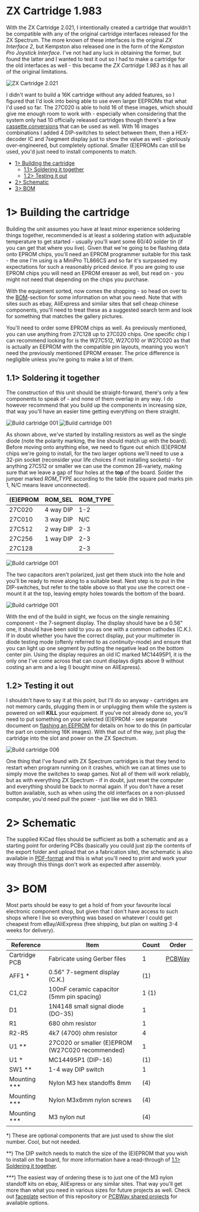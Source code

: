 # ZX Cartridge 1.983
With the ZX Cartridge 2.021, I intentionally created a cartridge that wouldn't be compatible with any of the original cartridge interfaces released for the ZX Spectrum. The more known of these interfaces is the original *ZX Interface 2*, but Kempston also released one in the form of the *Kempston Pro Joystick Interface*. I've not had any luck in obtaining the former, but found the latter and I wanted to test it out so I had to make a cartridge for the old interfaces as well - this became the *ZX Cartridge 1.983* as it has all of the original limitations.

![ZX Cartridge 2.021](https://github.com/tebl/ZX-Interface-2.021/raw/main/gallery/build_cartridge_1983_006.jpg)

I didn't want to build a 16K cartridge without any added features, so I figured that I'd look into being able to use even larger EEPROMs that what I'd used so far. The 27C020 is able to hold 16 of these images, which should give me enough room to work with - especially when considering that the system only had 10 officially released cartridges though there's a few [cassette conversions](http://www.fruitcake.plus.com/Sinclair/Interface2/Cartridges/Interface2_RC_New_3rdParty_GameConversions.htm) that can be used as well. With 16 images combinations I added 4 DIP-switches to select between them, then a HEX-decoder IC and 7segment display just to show the value as well - gloriously over-engineered, but completely optional. Smaller (E)EPROMs can still be used, you'd just need to install components to match.

- [1> Building the cartridge](#1-building-the-cartridge)
  - [1.1> Soldering it together](#11-soldering-it-together)
  - [1.2> Testing it out](#12-testing-it-out)
- [2> Schematic](#2-schematic)
- [3> BOM](#3-bom)

# 1> Building the cartridge
Building the unit assumes you have at least minor experience soldering things together, recommended is at least a soldering station with adjustable temperature to get started - usually you'll want some 60/40 solder tin (if you can get that where you live). Given that we're going to be flashing data onto EPROM chips, you'll need an EPROM programmer suitable for this task - the one I'm using is a MiniPro TL866CS and so far it's surpassed my expectations for such a reasonably priced device. If you are going to use EPROM chips you will need an EPROM ereaser as well, but read on - you might not need that depending on the chips you purchase.

With the equipment sorted, now comes the shopping - so head on over to the [BOM](#3-bom)-section for some information on what you need. Note that with sites such as ebay, AliExpress and similar sites that sell cheap chinese components, you'll need to treat these as a suggested search term and look for something that matches the gallery pictures.

You'll need to order some EPROM chips as well. As previously mentioned, you can use anything from 27C128 up to 27C020 chips. One specific chip I can recommend looking for is the W27C512, W27C010 or W27C020 as that is actually an EEPROM with the compatible pin layouts, meaning you won't need the previously mentioned EPROM ereaser. The price difference is negligible unless you're going to make a lot of them.

## 1.1> Soldering it together
The construction of this unit should be straight-forward, there's only a few components to speak of - and none of them overlap in any way. I do however recommend that you build up the components in increasing size, that way you'll have an easier time getting everything on there straight.

![Build cartridge 001](https://github.com/tebl/ZX-Interface-2.021/raw/main/gallery/build_cartridge_1983_001.jpg)
![Build cartridge 001](https://github.com/tebl/ZX-Interface-2.021/raw/main/gallery/build_cartridge_1983_002.jpg)

As shown above, we've started by installing resistors as well as the single diode (note the polarity marking, the line should match up with the board). Before moving onto anything else, we need to figure out which (E)EPROM chips we're going to install, for the two larger options we'll need to use a 32-pin socket (reconsider your life choices if not installing sockets) - for anything 27C512 or smaller we can use the common 28-variety, making sure that we leave a gap of four holes at the **top** of the board. Solder the jumper marked *ROM_TYPE* according to the table (the square pad marks pin 1, N/C means leave unconnected).

| (E)EPROM | ROM_SEL   | ROM_TYPE |
| -------- | --------- | -------- |
| 27C020   | 4 way DIP | 1-2      |
| 27C010   | 3 way DIP | N/C      |
| 27C512   | 2 way DIP | 2-3      |     
| 27C256   | 1 way DIP | 2-3      |
| 27C128   |           | 2-3      |     

![Build cartridge 001](https://github.com/tebl/ZX-Interface-2.021/raw/main/gallery/build_cartridge_1983_004.jpg)

The two capacitors aren't polarized, just get them stuck into the hole and you'll be ready to move along to a suitable beat. Next step is to put in the DIP-switches, but refer to the table above so that you use the correct one - mount it at the top, leaving empty holes towards the bottom of the board.

![Build cartridge 001](https://github.com/tebl/ZX-Interface-2.021/raw/main/gallery/build_cartridge_1983_005.jpg)

With the end of the build in sight, we focus on the single remaining component - the 7-segment display. The display should have be a 0.56" one, it should have been sold to you as one with a common cathodes (C.K.). If in doubt whether you have the correct display, put your multimeter in diode testing mode (oftenly referred to as *continuity*-mode) and ensure that you can light up one segment by putting the negative lead on the bottom center pin. Using the display requires an old IC marked MC14495P1, it is the only one I've come across that can count displays digits above 9 without costing an arm and a leg (I bought mine on AliExpress).

## 1.2> Testing it out
I shouldn't have to say it at this point, but I'll do so anyway - cartridges are not memory cards, plugging them in or unplugging them while the system is powered on will **KILL** your equipment. If you've not already done so, you'll need to put something on your selected (E)EPROM - see separate document on [flashing an EEPROM](https://github.com/tebl/ZX-Interface-2.021/blob/main/documentation/flash_eeprom.md) for details on how to do this (in particular the part on combining 16K images). With that out of the way, just plug the cartridge into the slot  and power on the ZX Spectrum.

![Build cartridge 006](https://github.com/tebl/ZX-Interface-2.021/raw/main/gallery/build_cartridge_1983_006.jpg)

One thing that I've found with ZX Spectrum cartridges is that they tend to restart when program running on it crashes, which we can at times use to simply move the switches to swap games. Not all of them will work reliably, but as with everything ZX Spectrum - if in doubt, just reset the computer and everything should be back to normal again. If you don't have a reset button available, such as when using the old interfaces on a non-plussed computer, you'd need pull the power - just like we did in 1983.

# 2> Schematic
The supplied KiCad files should be sufficient as both a schematic and as a  starting point for ordering PCBs (basically you could just zip the contents of the export folder and upload that on a fabrication site), the schematic is also available in [PDF-format](https://github.com/tebl/ZX-Interface-2.021/tree/main/documentation/schematic) and this is what you'll need to print and work your way through this things don't work as expected after assembly.

# 3> BOM
Most parts should be easy to get a hold of from your favourite local electronic component shop, but given that I don't have access to such shops where I live so everything was based on whatever I could get cheapest from eBay/AliExpress (free shipping, but plan on waiting 3-4 weeks for delivery). 

| Reference             | Item                                                              | Count | Order  |
| --------------------- | ----------------------------------------------------------------- | ----- | ------ |
| Cartridge PCB         | Fabricate using Gerber files                                      |     1 | [PCBWay]()
| AFF1 *                | 0.56" 7-segment display (C.K.)                                    |    (1)|
| C1,C2                 | 100nF ceramic capacitor (5mm pin spacing)                         |  1 (1)|
| D1                    | 1N4148 small signal diode (DO-35)                                 |     1 | 
| R1                    | 680 ohm resistor                                                  |     1 |
| R2-R5                 | 4k7 (4700) ohm resistor                                           |     4 |
| U1 **                 | 27C020 or smaller (E)EPROM (W27C020 recommended)                  |     1 |
| U1 *                  | MC14495P1 (DIP-16)                                                |    (1)|
| SW1 **                | 1-4 way DIP switch                                                |     1 |
| Mounting ***          | Nylon M3 hex standoffs 8mm                                        |    (4)|
| Mounting ***          | Nylon M3x6mm nylon screws                                         |    (4)|
| Mounting ***          | M3 nylon nut                                                      |    (4)|  

*) These are optional components that are just used to show the slot number. Cool, but not needed.

**) The DIP switch needs to match the size of the (E)EPROM that you wish to install on the board, for more information have a read-through of [1.1> Soldering it together](#11-soldering-it-together).

***) The easiest way of ordering these is to just one of the M3 nylon standoff kits on ebay, AliExpress or any similar sites. That way you'll get more than what you need in various sizes for future projects as well. Check out [faceplate](https://github.com/tebl/ZX-Interface-2.021/tree/main/faceplates) section of this repository or [PCBWay shared projects](https://www.pcbway.com/project/shareproject/?tag=ZX%20Interface%202.021) for available options.